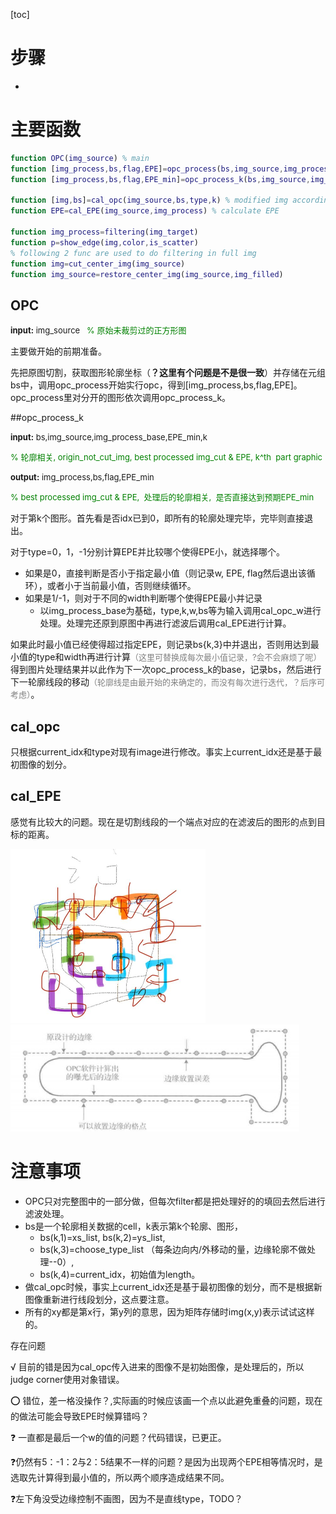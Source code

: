 [toc]

# 步骤





+ 



# 主要函数

```matlab
function OPC(img_source) % main 
function [img_process,bs,flag,EPE]=opc_process(bs,img_source,img_process_base,EPE_min,knum) % start opc, foreach part pof image do opc
function [img_process,bs,flag,EPE_min]=opc_process_k(bs,img_source,img_process_base,EPE_min,k) % for one part opc, do

function [img,bs]=cal_opc(img_source,bs,type,k) % modified img according to type
function EPE=cal_EPE(img_source,img_process) % calculate EPE

function img_process=filtering(img_target)
function p=show_edge(img,color,is_scatter) 
% following 2 func are used to do filtering in full img
function img=cut_center_img(img_source)
function img_source=restore_center_img(img_source,img_filled)
```



## OPC

<font size=2>**input:** img_source   <font color=green>% 原始未裁剪过的正方形图 </font></font>

主要做开始的前期准备。

先把原图切割，获取图形轮廓坐标（**？这里有个问题是不是很一致**）并存储在元组bs中，调用opc_process开始实行opc，得到[img_process,bs,flag,EPE]。opc_process里对分开的图形依次调用opc_process_k。

##opc_process_k

<font size=2>**input:** bs,img_source,img_process_base,EPE_min,k   </font>

<font size=2 color=green>  % 轮廓相关, origin_not_cut_img, best processed img_cut & EPE, k^th  part graphic</font>

<font size=2>**output:** img_process,bs,flag,EPE_min   </font>

<font size=2 color=green>  % best processed img_cut & EPE,  处理后的轮廓相关,  是否直接达到预期EPE_min</font>

对于第k个图形。首先看是否idx已到0，即所有的轮廓处理完毕，完毕则直接退出。

对于type=0，1，-1分别计算EPE并比较哪个使得EPE小，就选择哪个。

+ 如果是0，直接判断是否小于指定最小值（则记录w, EPE, flag然后退出该循环），或者小于当前最小值，否则继续循环。
+ 如果是1/-1，则对于不同的width判断哪个使得EPE最小并记录
  + 以img_process_base为基础，type,k,w,bs等为输入调用cal_opc_w进行处理。处理完还原到原图中再进行滤波后调用cal_EPE进行计算。

如果此时最小值已经使得超过指定EPE，则记录bs{k,3}中并退出，否则用达到最小值的type和width再进行计算<font size=2 color=gray>（这里可替换成每次最小值记录，?会不会麻烦了呢）</font>得到图片处理结果并以此作为下一次opc_process_k的base，记录bs，然后进行下一轮廓线段的移动<font size=2 color=gray>（轮廓线是由最开始的来确定的，而没有每次进行迭代，？后序可考虑）</font>。















## cal_opc

只根据current_idx和type对现有image进行修改。事实上current_idx还是基于最初图像的划分。

## cal_EPE

感觉有比较大的问题。现在是切割线段的一个端点对应的在滤波后的图形的点到目标的距离。

<img src=".\README.assets\5700B4BD2E566F509FBCA1C856D526A9.png" alt="EPE" style="zoom:50%;" />





<img src=".\README.assets\边缘放置误差.jpg" style="zoom: 80%;" />



# 注意事项

+ OPC只对完整图中的一部分做，但每次filter都是把处理好的的填回去然后进行滤波处理。
+ bs是一个轮廓相关数据的cell，k表示第k个轮廓、图形，
  + bs(k,1)=xs_list,    		bs(k,2)=ys_list, 
  + bs(k,3)=choose_type_list （每条边向内/外移动的量，边缘轮廓不做处理--0）, 
  + bs(k,4)=current_idx，初始值为length。
+ 做cal_opc时候，事实上current_idx还是基于最初图像的划分，而不是根据新图像重新进行线段划分，这点要注意。
+ 所有的xy都是第x行，第y列的意思，因为矩阵存储时img(x,y)表示试试这样的。

存在问题

√ 目前的错是因为cal_opc传入进来的图像不是初始图像，是处理后的，所以judge corner使用对象错误。

⭕ 错位，差一格没操作？,实际画的时候应该画一个点以此避免重叠的问题，现在的做法可能会导致EPE时候算错吗？

❓ 一直都是最后一个w的值的问题？代码错误，已更正。

❓仍然有5：-1：2与2：5结果不一样的问题？是因为出现两个EPE相等情况时，是选取先计算得到最小值的，所以两个顺序造成结果不同。

❓左下角没受边缘控制不画图，因为不是直线type，TODO？
